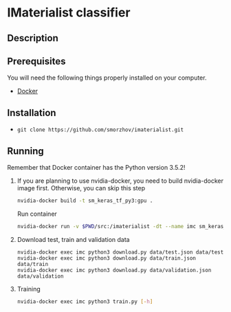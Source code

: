 # IMaterialist classifier

## Description

## Prerequisites

You will need the following things properly installed on your computer.

* [Docker](https://www.docker.com/)

## Installation

* `git clone https://github.com/smorzhov/imaterialist.git`

## Running

Remember that Docker container has the Python version 3.5.2!

1. If you are planning to use nvidia-docker, you need to build nvidia-docker image first. Otherwise, you can skip this step
    ```bash
    nvidia-docker build -t sm_keras_tf_py3:gpu .
    ```
    Run container
    ```bash
    nvidia-docker run -v $PWD/src:/imaterialist -dt --name imc sm_keras_tf_py3:gpu /bin/bash
    ```
2. Download test, train and validation data
    ```
    nvidia-docker exec imc python3 download.py data/test.json data/test
    nvidia-docker exec imc python3 download.py data/train.json data/train
    nvidia-docker exec imc python3 download.py data/validation.json data/validation
    ```
3. Training
    ```bash
    nvidia-docker exec imc python3 train.py [-h]
    ```